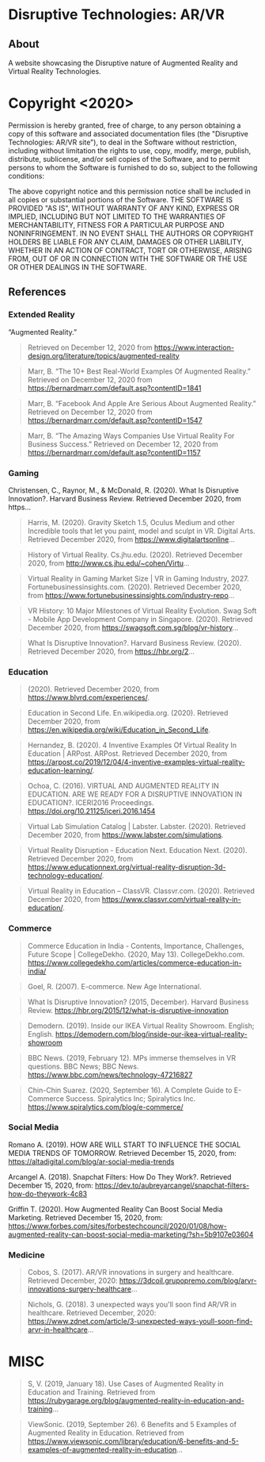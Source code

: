 # Disruptive Technologies: AR/VR
## About
A website showcasing the Disruptive nature of Augmented Reality and Virtual Reality Technologies.






# Copyright <2020> <mint-ras>

Permission is hereby granted, free of charge, to any person obtaining a copy of this software and associated documentation files (the "Disruptive Technologies: AR/VR site"), to deal in the Software without restriction, including without limitation the rights to use, copy, modify, merge, publish, distribute, sublicense, and/or sell copies of the Software, and to permit persons to whom the Software is furnished to do so, subject to the following conditions:

The above copyright notice and this permission notice shall be included in all copies or substantial portions of the Software.
THE SOFTWARE IS PROVIDED "AS IS", WITHOUT WARRANTY OF ANY KIND, EXPRESS OR IMPLIED, INCLUDING BUT NOT LIMITED TO THE WARRANTIES OF MERCHANTABILITY, FITNESS FOR A PARTICULAR PURPOSE AND NONINFRINGEMENT. IN NO EVENT SHALL THE AUTHORS OR COPYRIGHT HOLDERS BE LIABLE FOR ANY CLAIM, DAMAGES OR OTHER LIABILITY, WHETHER IN AN ACTION OF CONTRACT, TORT OR OTHERWISE, ARISING FROM, OUT OF OR IN CONNECTION WITH THE SOFTWARE OR THE USE OR OTHER DEALINGS IN THE SOFTWARE.


































## References
### Extended Reality
“Augmented Reality.”
>Retrieved on December 12, 2020 from https://www.interaction-design.org/literature/topics/augmented-reality

>Marr, B. “The 10+ Best Real-World Examples Of Augmented Reality.”
Retrieved on December 12, 2020 from https://bernardmarr.com/default.asp?contentID=1841

>Marr, B. “Facebook And Apple Are Serious About Augmented Reality.”
Retrieved on December 12, 2020 from https://bernardmarr.com/default.asp?contentID=1547

>Marr, B. “The Amazing Ways Companies Use Virtual Reality For Business Success.”
Retrieved on December 12, 2020 from https://bernardmarr.com/default.asp?contentID=1157

### Gaming
Christensen, C., Raynor, M., & McDonald, R. (2020). What Is Disruptive Innovation?. Harvard Business Review. Retrieved December 2020, from https...

>Harris, M. (2020). Gravity Sketch 1.5, Oculus Medium and other Incredible tools that let you paint, model and sculpt in VR. Digital Arts.
Retrieved December 2020, from https://www.digitalartsonline...

>History of Virtual Reality. Cs.jhu.edu. (2020).
Retrieved December 2020, from http://www.cs.jhu.edu/~cohen/Virtu...

>Virtual Reality in Gaming Market Size | VR in Gaming Industry, 2027. Fortunebusinessinsights.com. (2020).
Retrieved December 2020, from https://www.fortunebusinessinsights.com/industry-repo...

>VR History: 10 Major Milestones of Virtual Reality Evolution. Swag Soft - Mobile App Development Company in Singapore. (2020).
Retrieved December 2020, from https://swagsoft.com.sg/blog/vr-history...

>What Is Disruptive Innovation?. Harvard Business Review. (2020).
Retrieved December 2020, from https://hbr.org/2...

### Education
>(2020). Retrieved December 2020, from https://www.blvrd.com/experiences/.

>Education in Second Life. En.wikipedia.org. (2020). Retrieved December 2020, from https://en.wikipedia.org/wiki/Education_in_Second_Life.

>Hernandez, B. (2020). 4 Inventive Examples Of Virtual Reality In Education | ARPost. ARPost. Retrieved December 2020, from https://arpost.co/2019/12/04/4-inventive-examples-virtual-reality-education-learning/.

>Ochoa, C. (2016). VIRTUAL AND AUGMENTED REALITY IN EDUCATION. ARE WE READY FOR A DISRUPTIVE INNOVATION IN EDUCATION?. ICERI2016 Proceedings. https://doi.org/10.21125/iceri.2016.1454

>Virtual Lab Simulation Catalog | Labster. Labster. (2020). Retrieved December 2020, from https://www.labster.com/simulations.

>Virtual Reality Disruption - Education Next. Education Next. (2020). Retrieved December 2020, from https://www.educationnext.org/virtual-reality-disruption-3d-technology-education/.

>Virtual Reality in Education – ClassVR. Classvr.com. (2020). Retrieved December 2020, from https://www.classvr.com/virtual-reality-in-education/.

### Commerce
>Commerce Education in India - Contents, Importance, Challenges, Future Scope | CollegeDekho. (2020, May 13). CollegeDekho.com. https://www.collegedekho.com/articles/commerce-education-in-india/

>Goel, R. (2007). E-commerce. New Age International.

>What Is Disruptive Innovation? (2015, December). Harvard Business Review. https://hbr.org/2015/12/what-is-disruptive-innovation

>Demodern. (2019). Inside our IKEA Virtual Reality Showroom. English; English. https://demodern.com/blog/inside-our-ikea-virtual-reality-showroom

>BBC News. (2019, February 12). MPs immerse themselves in VR questions. BBC News; BBC News. https://www.bbc.com/news/technology-47216827

>Chin-Chin Suarez. (2020, September 16). A Complete Guide to E-Commerce Success. Spiralytics Inc; Spiralytics Inc. https://www.spiralytics.com/blog/e-commerce/

### Social Media
Romano A. (2019). HOW ARE WILL START TO INFLUENCE THE SOCIAL MEDIA TRENDS OF TOMORROW. Retrieved December 15, 2020, from: https://altadigital.com/blog/ar-social-media-trends

Arcangel A. (2018). Snapchat Filters: How Do They Work?. Retrieved December 15, 2020, from: https://dev.to/aubreyarcangel/snapchat-filters-how-do-theywork-4c83

Griffin T. (2020). How Augmented Reality Can Boost Social Media Marketing. Retrieved December 15, 2020, from: https://www.forbes.com/sites/forbestechcouncil/2020/01/08/how-augmented-reality-can-boost-social-media-marketing/?sh=5b9107e03604

### Medicine
>Cobos, S. (2017). AR/VR innovations in surgery and healthcare. Retrieved December, 2020: https://3dcoil.grupopremo.com/blog/arvr-innovations-surgery-healthcare...

>Nichols, G. (2018). 3 unexpected ways you'll soon find AR/VR in healthcare. Retrieved December, 2020: https://www.zdnet.com/article/3-unexpected-ways-youll-soon-find-arvr-in-healthcare...


# MISC
>S, V. (2019, January 18). Use Cases of Augmented Reality in Education and Training. Retrieved from https://rubygarage.org/blog/augmented-reality-in-education-and-training...

>ViewSonic. (2019, September 26). 6 Benefits and 5 Examples of Augmented Reality in Education. Retrieved from https://www.viewsonic.com/library/education/6-benefits-and-5-examples-of-augmented-reality-in-education...

